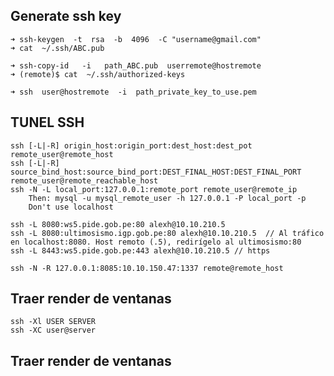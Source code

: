 ## Generate ssh key
    ➜ ssh-keygen  -t  rsa  -b  4096  -C "username@gmail.com"
    ➜ cat  ~/.ssh/ABC.pub

    ➜ ssh-copy-id   -i   path_ABC.pub  userremote@hostremote
    ➜ (remote)$ cat  ~/.ssh/authorized-keys

    ➜ ssh  user@hostremote  -i  path_private_key_to_use.pem

## TUNEL SSH
    ssh [-L|-R] origin_host:origin_port:dest_host:dest_pot remote_user@remote_host
    ssh [-L|-R] source_bind_host:source_bind_port:DEST_FINAL_HOST:DEST_FINAL_PORT remote_user@remote_reachable_host
    ssh -N -L local_port:127.0.0.1:remote_port remote_user@remote_ip
        Then: mysql -u mysql_remote_user -h 127.0.0.1 -P local_port -p
        Don't use localhost

    ssh -L 8080:ws5.pide.gob.pe:80 alexh@10.10.210.5
    ssh -L 8080:ultimosismo.igp.gob.pe:80 alexh@10.10.210.5  // Al tráfico en localhost:8080. Host remoto (.5), redirígelo al ultimosismo:80
    ssh -L 8443:ws5.pide.gob.pe:443 alexh@10.10.210.5 // https
    
    ssh -N -R 127.0.0.1:8085:10.10.150.47:1337 remote@remote_host

## Traer render de ventanas
    ssh -Xl USER SERVER
    ssh -XC user@server


## Traer render de ventanas

